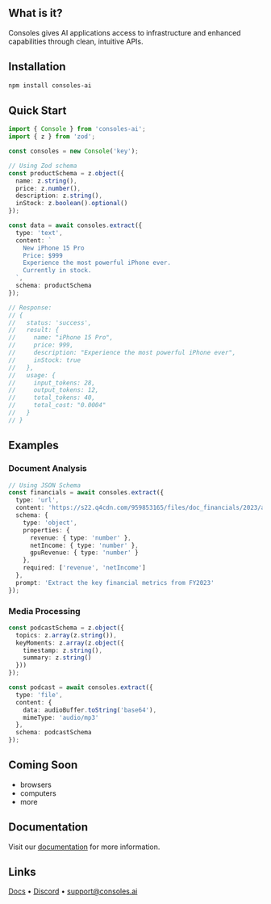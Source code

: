 ## What is it?

Consoles gives AI applications access to infrastructure and enhanced capabilities through clean, intuitive APIs.

## Installation
```bash
npm install consoles-ai
```

## Quick Start
```typescript
import { Console } from 'consoles-ai';
import { z } from 'zod';

const consoles = new Console('key');

// Using Zod schema
const productSchema = z.object({
  name: z.string(),
  price: z.number(),
  description: z.string(),
  inStock: z.boolean().optional()
});

const data = await consoles.extract({
  type: 'text',
  content: `
    New iPhone 15 Pro
    Price: $999
    Experience the most powerful iPhone ever.
    Currently in stock.
  `,
  schema: productSchema
});

// Response:
// {
//   status: 'success',
//   result: {
//     name: "iPhone 15 Pro",
//     price: 999,
//     description: "Experience the most powerful iPhone ever",
//     inStock: true
//   },
//   usage: {
//     input_tokens: 28,
//     output_tokens: 12,
//     total_tokens: 40,
//     total_cost: "0.0004"
//   }
// }
```

## Examples

### Document Analysis
```typescript
// Using JSON Schema
const financials = await consoles.extract({
  type: 'url',
  content: 'https://s22.q4cdn.com/959853165/files/doc_financials/2023/ar/NVDA-2023-Annual-Report.pdf',
  schema: {
    type: 'object',
    properties: {
      revenue: { type: 'number' },
      netIncome: { type: 'number' },
      gpuRevenue: { type: 'number' }
    },
    required: ['revenue', 'netIncome']
  },
  prompt: 'Extract the key financial metrics from FY2023'
});
```

### Media Processing
```typescript
const podcastSchema = z.object({
  topics: z.array(z.string()),
  keyMoments: z.array(z.object({
    timestamp: z.string(),
    summary: z.string()
  }))
});

const podcast = await consoles.extract({
  type: 'file',
  content: {
    data: audioBuffer.toString('base64'),
    mimeType: 'audio/mp3'
  },
  schema: podcastSchema
});
```

## Coming Soon

- browsers
- computers
- more

## Documentation

Visit our [documentation](https://docs.consoles.ai) for more information.

## Links

[Docs](https://docs.consoles.ai) • [Discord](https://discord.gg/consoles) • [support@consoles.ai](mailto:support@consoles.ai)
